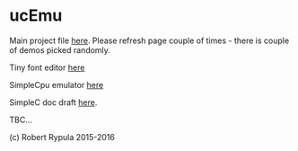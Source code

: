 ucEmu
===========

Main project file [here](http://uc-emu.rypula.pl/ucEmu.html). Please refresh page couple of times - there is couple of demos picked randomly.

Tiny font editor [here](http://uc-emu.rypula.pl/pixfont.html)

SimpleCpu emulator [here](http://uc-emu.rypula.pl/ucEmu/hardware/index.html)

SimpleC doc draft [here](http://uc-emu.rypula.pl/docs/SimpleC.html).


TBC...

(c) Robert Rypula 2015-2016